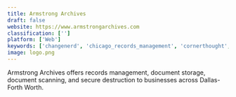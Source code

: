 ```yaml
---
title: Armstrong Archives
draft: false 
website: https://www.armstrongarchives.com
classification: ['']
platform: ['Web']
keywords: ['changenerd', 'chicago_records_management', 'cornerthought', 'document_scanning', 'redbooks', 'scalefast', 'scanfile', 'scanning_america']
image: logo.png
---
```

Armstrong Archives offers records management, document storage, document scanning, and secure destruction to businesses across Dallas-Forth Worth.